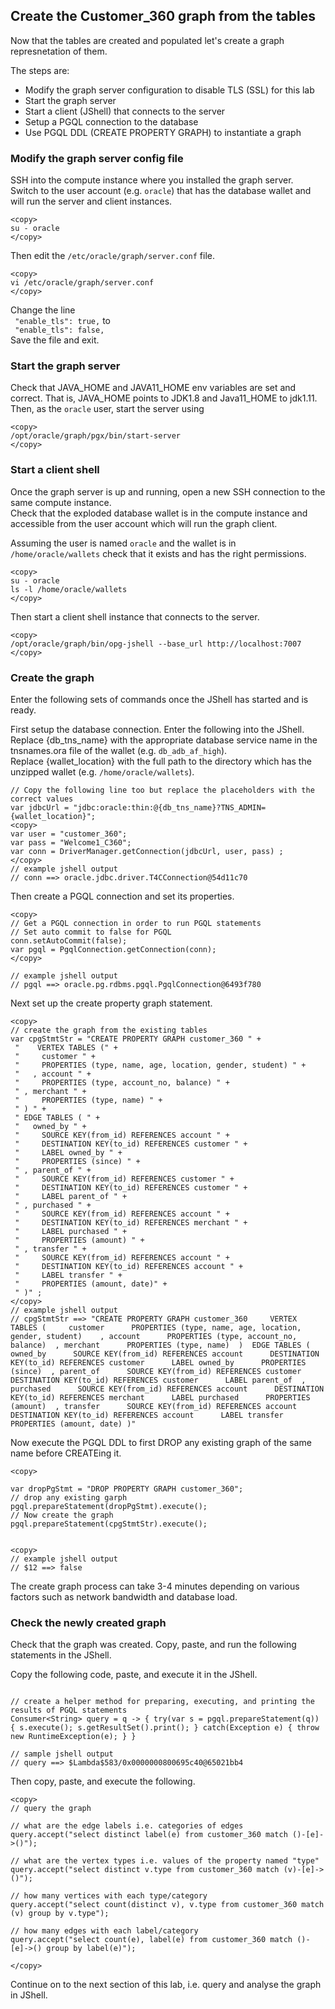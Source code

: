 ## Create the Customer_360 graph from the tables

Now that the tables are created and populated let's create a graph represnetation of them.

The steps are:
- Modify the graph server configuration to disable TLS (SSL) for this lab
- Start the graph server
- Start a client (JShell) that connects to the server
- Setup a PGQL connection to the database
- Use PGQL DDL (CREATE PROPERTY GRAPH) to instantiate a graph


### Modify the graph server config file

SSH into the compute instance where you installed the graph server.  
Switch to the user account (e.g. `oracle`) that has the database wallet and will run the server and client instances. 

```
<copy>
su - oracle 
</copy>
```

Then edit the `/etc/oracle/graph/server.conf` file. 
```
<copy>
vi /etc/oracle/graph/server.conf
</copy>
```

Change the line  
` "enable_tls": true,`
to  
` "enable_tls": false,`  
Save the file and exit.

### Start the graph server

Check that JAVA_HOME and JAVA11_HOME env variables are set and correct. That is, JAVA_HOME points to JDK1.8 and Java11_HOME to jdk1.11.  
Then, as the `oracle` user, start the server using 
```
<copy>
/opt/oracle/graph/pgx/bin/start-server
</copy>
```

### Start a client shell 

Once the graph server is up and running, open a new SSH connection to the same compute instance.  
Check that the exploded database wallet is in the compute instance and accessible from the user account which will run the graph client.

Assuming the user is named `oracle` and the wallet is in `/home/oracle/wallets` check that it exists and has the right permissions. 

```
<copy>
su - oracle
ls -l /home/oracle/wallets
</copy>
```

Then start a client shell instance that connects to the server.

```
<copy>
/opt/oracle/graph/bin/opg-jshell --base_url http://localhost:7007
</copy>
```

### Create the graph

Enter the following sets of commands once the JShell has started and is ready.

First setup the database connection. Enter the following into the JShell.  
Replace {db_tns_name} with the appropriate database service name in the tnsnames.ora file of the wallet (e.g. `db_adb_af_high`).  
Replace {wallet_location} with the full path to the directory which has the unzipped wallet (e.g. `/home/oracle/wallets`).

```
// Copy the following line too but replace the placeholders with the correct values
var jdbcUrl = "jdbc:oracle:thin:@{db_tns_name}?TNS_ADMIN={wallet_location}";
<copy>
var user = "customer_360";
var pass = "Welcome1_C360";
var conn = DriverManager.getConnection(jdbcUrl, user, pass) ;
</copy>
// example jshell output
// conn ==> oracle.jdbc.driver.T4CConnection@54d11c70
```

Then create a PGQL connection and set its properties.

```
<copy>
// Get a PGQL connection in order to run PGQL statements
// Set auto commit to false for PGQL
conn.setAutoCommit(false);
var pgql = PgqlConnection.getConnection(conn);
</copy>

// example jshell output
// pgql ==> oracle.pg.rdbms.pgql.PgqlConnection@6493f780
```

Next set up the create property graph statement.

```
<copy>
// create the graph from the existing tables
var cpgStmtStr = "CREATE PROPERTY GRAPH customer_360 " +
 "    VERTEX TABLES (" +
 "     customer " +
 "     PROPERTIES (type, name, age, location, gender, student) " +
 "   , account " +
 "     PROPERTIES (type, account_no, balance) " +
 " , merchant " +
 "     PROPERTIES (type, name) " +
 " ) " +
 " EDGE TABLES ( " +
 "   owned_by " +
 "     SOURCE KEY(from_id) REFERENCES account " +
 "     DESTINATION KEY(to_id) REFERENCES customer " +
 "     LABEL owned_by " +
 "     PROPERTIES (since) " +
 " , parent_of " +
 "     SOURCE KEY(from_id) REFERENCES customer " +
 "     DESTINATION KEY(to_id) REFERENCES customer " +
 "     LABEL parent_of " +
 " , purchased " +
 "     SOURCE KEY(from_id) REFERENCES account " +
 "     DESTINATION KEY(to_id) REFERENCES merchant " +
 "     LABEL purchased " +
 "     PROPERTIES (amount) " +
 " , transfer " +
 "     SOURCE KEY(from_id) REFERENCES account " +
 "     DESTINATION KEY(to_id) REFERENCES account " +
 "     LABEL transfer " +
 "     PROPERTIES (amount, date)" +
 " )" ;
</copy>
// example jshell output
// cpgStmtStr ==> "CREATE PROPERTY GRAPH customer_360     VERTEX TABLES (     customer      PROPERTIES (type, name, age, location, gender, student)    , account      PROPERTIES (type, account_no, balance)  , merchant      PROPERTIES (type, name)  )  EDGE TABLES (    owned_by      SOURCE KEY(from_id) REFERENCES account      DESTINATION KEY(to_id) REFERENCES customer      LABEL owned_by      PROPERTIES (since)  , parent_of      SOURCE KEY(from_id) REFERENCES customer      DESTINATION KEY(to_id) REFERENCES customer      LABEL parent_of  , purchased      SOURCE KEY(from_id) REFERENCES account      DESTINATION KEY(to_id) REFERENCES merchant      LABEL purchased      PROPERTIES (amount)  , transfer      SOURCE KEY(from_id) REFERENCES account      DESTINATION KEY(to_id) REFERENCES account      LABEL transfer      PROPERTIES (amount, date) )"
```

Now execute the PGQL DDL to first DROP any existing graph of the same name before CREATEing it.

```
<copy>

var dropPgStmt = "DROP PROPERTY GRAPH customer_360";
// drop any existing garph
pgql.prepareStatement(dropPgStmt).execute();
// Now create the graph 
pgql.prepareStatement(cpgStmtStr).execute();


<copy>
// example jshell output
// $12 ==> false
```

The create graph process can take 3-4 minutes depending on various factors such as network bandwidth and database load.

### Check the newly created graph

Check that the graph was created. Copy, paste, and run the following statements in the JShell.

Copy the following code, paste, and execute it in the JShell.

```

// create a helper method for preparing, executing, and printing the results of PGQL statements
Consumer<String> query = q -> { try(var s = pgql.prepareStatement(q)) { s.execute(); s.getResultSet().print(); } catch(Exception e) { throw new RuntimeException(e); } }

// sample jshell output
// query ==> $Lambda$583/0x0000000800695c40@65021bb4
```

Then copy, paste, and execute the following.

```
<copy>
// query the graph 

// what are the edge labels i.e. categories of edges
query.accept("select distinct label(e) from customer_360 match ()-[e]->()");

// what are the vertex types i.e. values of the property named "type"
query.accept("select distinct v.type from customer_360 match (v)-[e]->()");

// how many vertices with each type/category
query.accept("select count(distinct v), v.type from customer_360 match (v) group by v.type");

// how many edges with each label/category 
query.accept("select count(e), label(e) from customer_360 match ()-[e]->() group by label(e)");

</copy>
```

Continue on to the next section of this lab, i.e. query and analyse the graph in JShell.